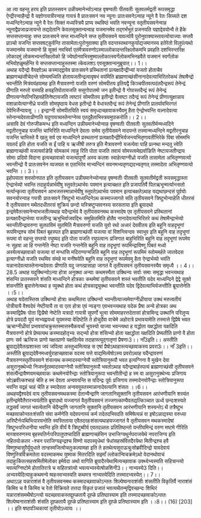 

  
आ त्वा वहन्तु हरय इति प्रातस्सवन उन्नीयमानेभ्योऽन्वाह वृषण्वतीः पीतवतीः सुतवतर्मद्वती रूपसमृद्धा ऐन्द्रीरन्वाहैन्द्रो वै यज्ञोगायत्रीरन्वाह गायत्रं वै प्रातःसवनं नव न्यूनाः प्रातःसवनेऽन्वाह न्यूने वै रेतः सिच्यते दश मध्यन्दिनेऽन्वाह न्यूने वै रेतः सिक्तं मध्यस्त्रियै प्राप्य स्थविष्ठं भवति नवन्यूना स्तृतीयसवनेन्वाह न्यूनाद्वैप्रजाःप्रजायन्ते तद्यदेतानि केवलसूक्तान्यन्वाह यजमानमेव तद्गर्भंभूतं प्रजनयति यज्ञाद्देवयोन्यै ते हैके सप्तसप्तान्वाहुः सप्त प्रातःसवने सप्त माध्यन्दिने सप्त तृतीयसवने यावत्योवै पुरोनुवाक्यास्तावत्योयाज्याः सप्तवै प्राञ्चो यजन्ति सप्तवषट्कुर्वन्ति तासामेताःःपुरोनुवाक्या इति वदन्तस्तथानकुर्याद्यजमानस्य हतेरेतो विलुपंत्यथो यजमानमेव यजमानो हि सूक्तं नवभिर्वा एतंमैत्रावरुणोऽस्माल्लोकादन्तरिक्षलोकमभि प्रवहति दशभिरन्तरिक्ष लोकादमुं लोकमभ्यन्तरिक्षलोको हि ज्येष्ठोनवभिरमुष्माल्लोकात्स्वर्गंलोकमभिनहवैते यजमानं स्वर्गंलोक मभिवोह्ळुमर्हन्ति ये सप्तसप्तान्वाहुस्तस्मा त्केवलशऽ एवसूक्तान्यनुब्रूयात्।। 1।।  
अथाह यदैन्द्रो वैयज्ञोऽथ कस्माद्द्वावेव प्रातःसवने प्रस्थितानां प्रत्यक्षादैन्द्रीभ्यां यजतो होताचैव ब्राह्मणच्छंसीचेदन्ते सोम्यमध्विति होतायजतीन्द्रत्वावृषभं वयंमिति ब्राह्मणाच्छंसीनानादेवत्याभिरितरेकथं तेषामैन्द्रो भवन्तीति मित्रंवयंहवामह इति मैत्रावरुणो यजति वरुणं सोमपीतय इतियद्वै किञ्चपीतवत्पदंतदैन्द्ररूपं तेनेन्द्रं प्रीणाति मरुतो यस्यहि क्षयइतिपोतायजति ससुगोपातमो जन इतीन्द्रो वै गोपास्तदैन्द्रं रूपं तेनेन्द्रं प्रीणात्यग्नेपत्निरिहावहेतिनेष्टायजति त्वष्टारं सोमपीतय इतीन्द्रो वैत्वष्टा तदैन्द्रं रूपं तेनेन्द्रं प्रीणात्युक्षान्नाय वशान्नायेत्याग्नीध्रे यजति सोमपृष्ठाय वेधस इतीन्द्रो वै वेधास्तदैन्द्रं रूपं तेनेन्द्रं प्रीणाति प्रातर्यावभिरगतं देवेभिर्जेन्यावसू ।। इन्द्राग्नी सोमपीतयिति स्वयं समृध्दाच्छावाकस्यैवमु हैता ऐन्द्रोभवन्ति यन्न्नादेवत्या स्तेनान्यदेवताःप्रीणाति यदुगायत्र्यस्तेनाग्नेय्य एतदुहैताभिस्त्रयमुपाकरोति।। 2।।  
असावि देवं गोरुजीकमन्ध इति मध्यन्दिन उन्नीयमानेभ्योन्वाह वृषण्वतीः पीतवतीः सुतवतीर्मन्मध्यदिने मद्वतीरनुचाह यजन्ति चाभिरिति माध्यन्दिने देवताः समेव तृतीयेसवने मादयन्ते तस्मान्मध्यन्दिने मद्वतीरनुचाह यजन्ति चाभिस्ते वै खलु सर्व एव माध्यन्दिने प्रस्थतानां प्रत्यक्षादैन्द्रीभिर्यजन्त्यभितृणावतीभिरेके पिबा सोममभि यग्रतर्द इति होता यजति स ईं पाहि य ऋजीषी तरुत्र इति मैत्रावरुणो यजत्येवा पाहि प्रत्नथा मन्दतु त्त्वेति ब्राह्मणाच्छंसी यजत्यर्वाङेहि सोमकामं त्वाहु रिति पोता यजति तवायं सोमस्त्वमेह्यर्वाङिति नेष्टायजतीन्द्राय सोमाः प्रदिवो विदाना इत्यच्छावाको यजत्यापूर्णो अस्य कलशः स्वाहेत्याग्नीध्रो यजति तासामेता अभितृण्णवत्यो भवन्तीन्द्रो वै प्रातःसवनेन व्यजयत स एताभिरेव माभ्यन्दिनं सवनमभ्यतृणद्यदभ्यतृणत् तस्मादेता अभितृण्णवत्यो भवन्ति ।। 3।।  
इहोपयाता शवसोनपात इति तृतीयसवन उन्नीयमानेभ्योन्वाह वृषण्वतीः पीतवतीः सुतवतीर्मद्वती रूपसमृद्धास्ता ऐन्द्रार्भव्यो भवन्ति तदाहुर्यन्नार्भवीषु स्तुवतेऽथार्भवः पवमान इत्याचक्षत इति प्रजापतिर्वै पितऋभून्मर्त्यान्त्सतो मर्त्यान्कृत्वा तृतीयसवन आभजत्तस्मान्नार्भवीषु स्तुवतेऽथार्भवः पवमान इत्याचक्षतेऽथाह यद्यथाछन्दसं पूर्वयोः सवनयोरन्वाह गयत्रीः प्रातःसवने त्रिष्टुभो माध्यन्दिनेऽथ कस्माज्जागते सति तृतीयसवने त्रिष्टुभोन्वाहेति धीतरसं वै तृतीयसवन मथैतदधीतरसं शुक्रियं छन्दो यस्त्रिष्टुप्सवनस्य सरसताया इति ब्रूयादथो इन्द्रमेवैतत्सवनेन्वाभजतीत्यथाह यदैन्द्रार्भवं वै तृतीयसवनमथ कस्मादेष एव तृतीयसवने प्रस्थितानां प्रत्यक्षादैन्द्रार्भव्या यजतीन्द्र ऋभुभिर्वाजवद्भिः समुक्षितमिति होतैव नानादेवत्याभिरितरे कथं तेषामैन्द्रार्भव्यो भवन्तीतीन्द्रावरुणा सुतपाविमं सुतमिति मैत्रावरुणो यजति युवो रथो अध्वरं देववीतय इति बहूनि वाहदृभूणां रूपमिन्द्रश्च सोमं पिबतं बृहस्पत इति ब्राह्मणाच्छंसी यजत्या वां विशन्त्विन्दवः स्वाभुव इति बहूनि वाह तदृभूणां रूपमा वो वहन्तु सप्तयो रघुष्यद इति पोता यजति रघुपत्वानः प्रजिगात बाहुभिरिति बहूनि वाह तदृभूणां रूपमेव नः सुहवा आ हि गन्तनेति नेष्टा यजति गन्तनेति बहूनि वाह तदृभूणां रूपमिन्द्राविष्णू पिबतं मध्वो अस्येत्यच्छावाको यजत्या वां मन्धांसि मदिराण्यग्मन्निति बहूनि वाह तदृभूणां रूपमिमं स्तोममर्हते जातवेदस इत्याग्नीध्रो यजति रथमिव संमहे मा मनीषयेति बहूनि वाह तदृभुणां रूपमेवमु हैता ऐन्द्रार्भव्यो भवंति यन्नानादेवत्यास्तेनान्यदेवताः प्रीणाति यदु जगत्प्रासाहा जागतं वै तृतीयसवनं तृतीयसवनस्यैव समृध्यै ।। 4।।  
28.5 अथाह यदुक्थिन्योऽन्या होत्रा अनुक्था अन्याः कथमस्यैता उक्थिन्यः सर्वाः समाः समृद्धा भवन्त्यथाह शंसन्ति प्रातस्सवने शंसति माध्यन्दिने होत्रकाः कथमेषां तृतीयसवने शस्तं भवतीति यदेव माध्यन्दिने द्वेद्वे सूक्ते शंसन्तीति ब्रूयात्तेनेत्यथा ह व्युक्थो होता कथं होत्रकाद्व्युक्था भवन्तीति यदेव द्विदेवत्याभिर्यजन्तीति ब्रूयात्तेनेति ।।5।।  
अथाह यदेतास्तिस्र उक्थिन्यो होत्राः कथमितरा उक्थिन्यो भवन्तीत्याज्यमेवाग्नीध्रीयाया उक्थं मरुत्वतीयं पोत्रीयायै वैश्वदेवं नेष्टीयायै ता वा एता होत्रा एवं न्यङ्गा एवभवन्त्यथाह यदेक प्रैषा अन्ये होत्रका अथ कस्माद्विप्रैषः पोता द्विःप्रैषो नेष्टेति यत्रादो गायत्री सुपर्णो भूत्वा सोममाहरत्तदेतासां होत्रामिन्द्र उक्थानि परिलुप्य होत्रे प्रयददौ यूयं माभ्यह्वयध्वं यूयमस्या वेदिष्टेति ते होचुर्देवा वाचेमे अहोरात्रे प्रभावयामेति तस्मात्ते द्विप्रैषे भवत ऋचाग्नीध्रीयां प्रभावयांचक्रुस्तस्मात्तस्यैकयर्चां भूयस्यो याज्या भवन्त्यथा ह यद्धोता यक्षद्धोता यक्षदिति मैत्रावरुणो होत्रे प्रेष्यत्यथ कस्मादहोतृभ्यः सद्भ्यो होत्रा शंसिभ्यो होता यक्षद्धोता यक्षदिति प्रेष्यतीति प्राणो वै होता प्राणः सर्व ऋत्विजः प्राणो यक्षत्प्राणो यक्षदित्येव तदाहास्त्युद्गातृणां प्रैषणाः3।। नाँ3इति।। अस्तीति ब्रूयाद्यदेवैतत्प्रशास्ता जपं जपित्वा अस्तुध्वमित्याह स एषां प्रैषोऽथाहास्त्यच्छावाकस्य प्रवरा3ः।। नाँ 3इति।। अस्तीति ब्रूयाद्यदेवैनमध्वर्युराहाच्छावाक वदस्व यत्ते वाद्यमित्येषोऽस्य प्रवरोऽथाह यदैन्द्रावरुणं मैत्रावरुणस्तृतीयसवने शंसत्यथ कस्मादस्याग्नेयौ स्तोत्रियानुरूपौ भवत इत्यग्निना वै मुखेन देवा असुरानुक्थेभ्यो निजर्घ्नुदस्मादस्याग्नेयौ स्तोत्रियानुरूपौ भवतोऽथाह यदैन्द्राबार्हस्पत्यं ब्राह्मणाच्छंसी तृतीयसवने शंसत्यैंन्द्रावैष्णवमच्छावाकः कथमेनयोरैन्द्राः स्तोत्रियानुरूपा भवन्तीतीन्द्रो ह स्म वा असुरानुक्थेभ्यः प्रजिगाय सोऽब्रवीत्कश्चाहं चेति ह स्म देवता अन्ववयन्ति स यदिन्द्रः पूर्वः प्रजिगाय तस्मादेनयोरैन्द्राः स्तोत्रियानुरूपा भवन्ति यद्वहं चाहं चेति ह स्मादेवता अन्ववयुस्तस्मान्नानादेवत्यानि शंसतः ।।6।।  
अथहयद्वैश्वदेवं वाय तृतीयसवनमथकस्मा देतान्यैन्द्राणि जागतानिसूक्तानि तृतीयसवन आरंभणीयानि शस्यंत इतीन्द्रमेवैतैरारभ्ययंतीति ब्रूयादथो यज्जागतं वैतृतीयसवनं तज्जगत्काम्यैवतद्यत्किञ्चात ऊर्ध्व छन्दःशस्यते तद्धसर्वं जागतं भवत्येतानि चेदैन्द्राणि जागतानि सूक्तानि तृतीयसवन आरंभणीयानि शस्यन्तेऽ थै तत्रैष्टुभ मच्छावाकोन्ततःशंसति संवा कर्मणेति यदेवपनाय्यं कर्म तदेतदभिवदति समिषेत्यन्नं वा इषोऽन्नाद्यस्या वरुध्या अरिष्टैर्नःपथिभिःपारयन्तेति स्वस्तिताया एवैतदरहःशंसत्यथाहयज्जागतं वै तृतीयसवन मथकस्मादेषां त्रिष्टुभःपरिधानीया भवन्ति इति वीर्यं वै त्रिष्टुब्वीर्य एवतदन्न्ततः प्रतितिष्ठन्तो यन्तीयमिन्द्रं वरुण मष्टमे गीरिति माय्त्रावरुणस्य बृहस्पतिर्नःपरिपातुपश्चादिति ब्राह्मणाच्छंसिन उभाजिग्यथुर्नपराजयेथे नपराजिग्य इति नहितयोःकतर -श्चन पराजिग्यइन्द्रश्च विष्णो यदपस्पृधेथां त्रेधांसहस्रंवितदैरयेथा मितीन्द्रश्च हवै विष्णुश्चासुरैर्युयुधाते तान्हस्मजित्वोचतुःकल्पामहा इति ते हतथेत्यसुराऊचुःसोब्रवीदिन्द्रो यावदेवायं विष्णुस्त्रिर्विक्रमतेता वदस्माकमथ युष्माक मितरदिति सइमाँ ल्लोकान्विचक्रमेऽथो वेदानथोवाचं तदाहुःकिंतत्सहस्रमितीमेलोका इमेवेदा अथो वागिति ब्रूयादैरयेथामित्यच्छावाक उक्थ्येभ्यस्यति सहित्रान्त्यो भवत्यग्निष्टोमे होतातिरात्रे च सहितत्रांत्यो भवत्यभ्यस्येत्षोळशिनी3।। नाभ्यस्ये3 दिति।। अभ्यस्येदित्याहुःकथमन्ये ष्वहःस्वभ्यस्यति कथमत्र नाभ्यस्येदिति तस्मादभ्यस्येत्।। 7।।  
अथाऽऽह यन्नाराशंसं वै तृतीयसवनमथ कस्मादच्छावाकोऽन्ततः शिल्पेष्वनाराशंसीः शंसतीति विकृतिर्वै नाराशंसं किमिव च वै किमिव च रेतो विक्रियते तत्तदा विकृतं प्रजातं भवत्यथैतन्मृद्विवच्छन्दः शिथिरं यन्नाराशंसमथैषोऽन्त्यो यदच्छावाकस्तद्दृह्ळतायै दृह्ळे प्रतिष्ठास्याम इति तस्मादच्छावाकोऽन्ततः शिल्पेष्वनाराशंसीः शंसति दृह्ळतायै दृह्ळे प्रतिष्ठास्याम इति दृह्ळे प्रतिष्ठास्याम इति ।।8।। (16) [203] ।। इति षष्ठपञ्चिकायां तृतीयोऽध्यायः ।।  

